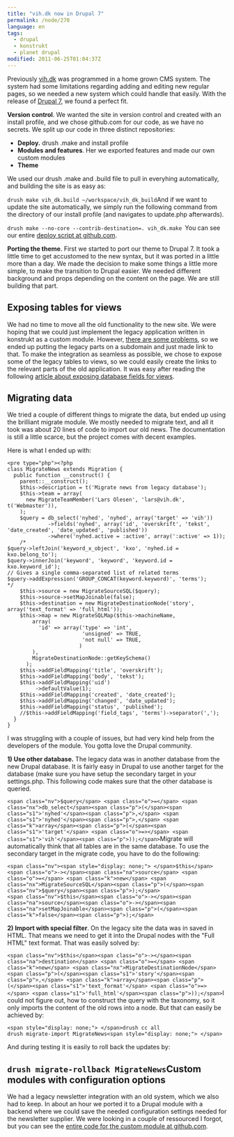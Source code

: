 ```yaml
---
title: "vih.dk now in Drupal 7"
permalink: /node/270
language: en
tags:
  - drupal
  - konstrukt
  - planet drupal
modified: 2011-06-25T01:04:37Z
---
```


Previously [vih.dk](http://vih.dk) was programmed in a home grown CMS system. The system had some limitations regarding adding and editing new regular pages, so we needed a new system which could handle that easily. With the release of [Drupal 7](http://drupal.org), we found a perfect fit.

**Version control**. We wanted the site in version control and created with an install profile, and we chose github.com for our code, as we have no secrets. We split up our code in three distinct repositories:

- **Deploy.** drush .make and install profile
- **Modules and features**. Her we exported features and made our own custom modules
- **Theme**

We used our drush .make and .build file to pull in everyhing automatically, and building the site is as easy as:

`drush make vih_dk.build ~/workspace/vih_dk_build`And if we want to update the site automatically, we simply run the following command from the directory of our install profile (and navigates to update.php afterwards).

`drush make --no-core --contrib-destination=. vih_dk.make `You can see our entire [deploy script at github.com](https://github.com/vih/vih.dk-deploy).

**Porting the theme**. First we started to port our theme to Drupal 7. It took a little time to get accustomed to the new syntax, but it was ported in a little more than a day. We made the decision to make some things a little more simple, to make the transition to Drupal easier. We needed different background and props depending on the content on the page. We are still building that part.

Exposing tables for views
-------------------------

We had no time to move all the old functionality to the new site. We were hoping that we could just implement the legacy application written in konstrukt as a custom module. However, [there are some problems](https://github.com/lsolesen/konstrukt-drupal/issues), so we ended up putting the legacy parts on a subdomain and just made link to that. To make the integration as seamless as possible, we chose to expose some of the legacy tables to views, so we could easily create the links to the relevant parts of the old application. It was easy after reading the following [article about exposing database fields for views](http://blog.menhir.be/2008/10/22/expose-database-fields-to-views-in-a-custom-drupal-module/).

Migrating data
--------------

We tried a couple of different things to migrate the data, but ended up using the brilliant migrate module. We mostly needed to migrate text, and all it took was about 20 lines of code to import our old news. The documentation is still a little scarce, but the project comes with decent examples.

Here is what I ended up with:

  
```
<pre type="php"><?php
class MigrateNews extends Migration {
  public function __construct() {
    parent::__construct();
    $this->description = t('Migrate news from legacy database');
    $this->team = array(
      new MigrateTeamMember('Lars Olesen', 'lars@vih.dk', t('Webmaster')),
    );
    $query = db_select('nyhed', 'nyhed', array('target' => 'vih'))
             ->fields('nyhed', array('id', 'overskrift', 'tekst', 'date_created', 'date_updated', 'published'))
             ->where('nyhed.active = :active', array(':active' => 1));
    /*
$query->leftJoin('keyword_x_object', 'kxo', 'nyhed.id = kxo.belong_to');
$query->innerJoin('keyword', 'keyword', 'keyword.id = kxo.keyword_id');
// Gives a single comma-separated list of related terms
$query->addExpression('GROUP_CONCAT(keyword.keyword)', 'terms');
*/
    $this->source = new MigrateSourceSQL($query);
    $this->source->setMapJoinable(false);
    $this->destination = new MigrateDestinationNode('story', array('text_format' => 'full_html'));
    $this->map = new MigrateSQLMap($this->machineName,
        array(
          'id' => array('type' => 'int',
                        'unsigned' => TRUE,
                        'not null' => TRUE,
                       )
        ),
        MigrateDestinationNode::getKeySchema()
      );
    $this->addFieldMapping('title', 'overskrift');
    $this->addFieldMapping('body', 'tekst');
    $this->addFieldMapping('uid')
         ->defaultValue(1);
    $this->addFieldMapping('created', 'date_created');
    $this->addFieldMapping('changed', 'date_updated');
    $this->addFieldMapping('status', 'published');
    //$this->addFieldMapping('field_tags', 'terms')->separator(',');
  }
}
```


I was struggling with a couple of issues, but had very kind help from the developers of the module. You gotta love the Drupal community.

**1) Use other database.** The legacy data was in another database from the new Drupal database. It is fairly easy in Drupal to use another target for the database (make sure you have setup the secondary target in your settings.php. This following code makes sure that the other database is queried.

`<span class="nv">$query</span> <span class="o">=</span> <span class="nx">db_select</span><span class="p">(</span><span class="s1">'nyhed'</span><span class="p">,</span> <span class="s1">'nyhed'</span><span class="p">,</span> <span class="k">array</span><span class="p">(</span><span class="s1">'target'</span> <span class="o">=></span> <span class="s1">'vih'</span><span class="p">));</span>`Migrate will automatically think that all tables are in the same database. To use the secondary target in the migrate code, you have to do the following:

```
<span class="nv"><span style="display: none;"> </span>$this</span><span class="o">-></span><span class="na">source</span> <span class="o">=</span> <span class="k">new</span> <span class="nx">MigrateSourceSQL</span><span class="p">(</span><span class="nv">$query</span><span class="p">);</span>
<span class="nv">$this</span><span class="o">-></span><span class="na">source</span><span class="o">-></span><span class="na">setMapJoinable</span><span class="p">(</span><span class="k">false</span><span class="p">);</span>
```
**2) Import with special filter**. On the legacy site the data was in saved in HTML. That means we need to get it into the Drupal nodes with the "Full HTML" text format. That was easily solved by:

`<span class="nv">$this</span><span class="o">-></span><span class="na">destination</span> <span class="o">=</span> <span class="k">new</span> <span class="nx">MigrateDestinationNode</span><span class="p">(</span><span class="s1">'story'</span><span class="p">,</span> <span class="k">array</span><span class="p">(</span><span class="s1">'text_format'</span> <span class="o">=></span> <span class="s1">'full_html'</span><span class="p">));</span>`I could not figure out, how to construct the query with the taxonomy, so it only imports the content of the old rows into a node. But that can easily be achieved by:

```
<span style="display: none;"> </span>drush cc all
drush migrate-import MigrateNews<span style="display: none;"> </span>
```
And during testing it is easily to roll back the updates by:

`drush migrate-rollback MigrateNews`Custom modules with configuration options
-----------------------------------------

We had a legacy newsletter integration with an old system, which we also had to keep. In about an hour we ported it to a Drupal module with a backend where we could save the needed configuration settings needed for the newsletter supplier. We were looking in a couple of ressourced I forgot, but you can see the [entire code for the custom module at github.com](https://github.com/vih/vih.dk-features/tree/master/vih_newsletter).
